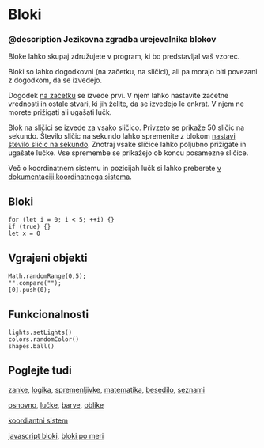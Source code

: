 # Bloki

### @description Jezikovna zgradba urejevalnika blokov

Bloke lahko skupaj združujete v program, ki bo predstavljal vaš vzorec.

Bloki so lahko dogodkovni (na začetku, na sličici), ali pa morajo biti povezani
z dogodkom, da se izvedejo.

Dogodek [na začetku](/blocks/on-start) se izvede prvi. V njem lahko nastavite začetne
vrednosti in ostale stvari, ki jih želite, da se izvedejo le enkrat. V njem ne morete
prižigati ali ugašati lučk.

Blok [na sličici](/reference/basic/on-frame) se izvede za vsako sličico. Privzeto se
prikaže 50 sličic na sekundo. Število sličic na sekundo lahko spremenite z blokom
[nastavi število sličic na sekundo](/reference/basic/set-frame-rate). Znotraj vsake
sličice lahko poljubno prižigate in ugašate lučke. Vse spremembe se prikažejo ob
koncu posamezne sličice.

Več o koordinatnem sistemu in pozicijah lučk si lahko preberete [v dokumentaciji
koordinatnega sistema](/reference/coordinates).

## Bloki

```namespaces
for (let i = 0; i < 5; ++i) {}
if (true) {}
let x = 0
```

## Vgrajeni objekti

```namespaces
Math.randomRange(0,5);
"".compare("");
[0].push(0);
```

## Funkcionalnosti

```namespaces
lights.setLights()
colors.randomColor()
shapes.ball()
```

## Poglejte tudi

[zanke](/blocks/loops),
[logika](/blocks/logic),
[spremenljivke](/blocks/variables),
[matematika](/reference/math),
[besedilo](/reference/text),
[seznami](/reference/arrays)

[osnovno](/reference/basic),
[lučke](/reference/lights),
[barve](/reference/colors),
[oblike](/reference/shapes)

[koordiantni sistem](/reference/coordinates)

[javascript bloki](/blocks/javascript-blocks),
[bloki po meri](/blocks/custom)

